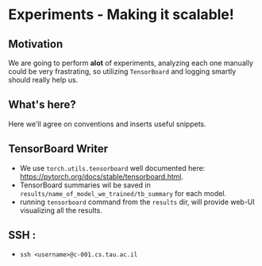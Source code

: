 # Experiments - Making it scalable!

## Motivation
We are going to perform **alot** of experiments, analyzing each one manually 
could be very frastrating, so utilizing `TensorBoard` and logging smartly should really help us.

## What's here?
Here we'll agree on conventions and inserts useful snippets.

## TensorBoard Writer
- We use `torch.utils.tensorboard` well documented here: https://pytorch.org/docs/stable/tensorboard.html.
- TensorBoard summaries wil be saved in `results/name_of_model_we_trained/tb_summary` for each model.
- running `tensorboard` command from the `results` dir, will provide web-UI  visualizing all the results.

## SSH :
- `ssh <username>@c-001.cs.tau.ac.il`